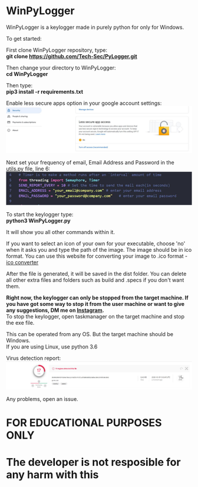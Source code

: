 # WinPyLogger
WinPyLogger is a keylogger made in purely python for only for Windows. 

To get started:

First clone WinPyLogger repository, type:\
**git clone https://github.com/Tech-Sec/PyLogger.git**

Then change your directory to WinPyLogger:\
**cd WinPyLogger**

Then type:\
**pip3 install -r requirements.txt**


Enable less secure apps option in your google account settings:\
![](imgs/img_2.JPG)

Next set your frequency of email, Email Address and Password in the [utils.py](utils.py) file, line 6:\
![](imgs/img_1.JPG)

To start the keylogger type:\
**python3 WinPyLogger.py**

It will show you all other commands within it.

If you want to select an icon of your own for your executable, choose 'no' when it asks you and type the path of the image. The image should be in ico format. You can use this website for converting your image to .ico format - [ico converter](https://www.icoconverter.com/)

After the file is generated, it will be saved in the dist folder. You can delete all other extra files and folders such as build and .specs if you don't want them.


**Right now, the keylogger can only be stopped from the target machine. If you have got some way to stop it from the user machine or want to give any suggestions, DM me on [Instagram](https://www.instagram.com/_imad._.1/).**\
To stop the keylogger, open taskmanager on the target machine and stop the exe file.

This can be operated from any OS. But the target machine should be Windows.\
If you are using Linux, use python 3.6

Virus detection report:
![](imgs/virus_scan.JPG)

Any problems, open an issue.

# FOR EDUCATIONAL PURPOSES ONLY 
# The developer is not resposible for any harm with this
